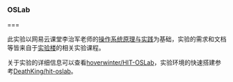 ### OSLab
===

此实验以网易云课堂李治军老师的[操作系统原理与实践](http://mooc.study.163.com/course/HIT-1000002004#/info)为基础，实验的需求和文档等皆来自于[实验楼](https://www.shiyanlou.com/courses/115)的相关实验课程。

关于实验的详细信息可以查看[hoverwinter/HIT-OSLab](https://github.com/hoverwinter/HIT-OSLab)，实验环境的快速搭建参考[DeathKing/hit-oslab](https://github.com/DeathKing/hit-oslab)。

